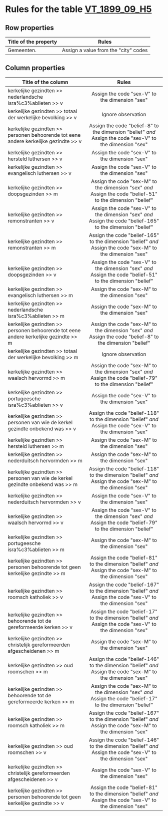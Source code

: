 # Rules for the table [VT_1899_09_H5](https://github.com/cgueret/DataDump/blob/master/xls-marked/VT_1899_09_H5_marked.xls?raw=true)
## Row properties
| Title of the property | Rules |
| --------------------- |:-----:|
| Gemeenten. | Assign a value from the "city" codes |
## Column properties
| Title of the column | Rules |
| --------------------- |:-----:|
| kerkelijke gezindten >> nederlandsche isra%c3%ablieten >> v | Assign the code "sex-V" to the dimension "sex" |
| kerkelijke gezindten >> totaal der werkelijke bevolking >> v | Ignore observation |
| kerkelijke gezindten >> personen behoorende tot eene andere kerkelijke gezindte >> v | Assign the code "belief-8" to the dimension "belief" *and* Assign the code "sex-V" to the dimension "sex" |
| kerkelijke gezindten >> hersteld luthersen >> v | Assign the code "sex-V" to the dimension "sex" |
| kerkelijke gezindten >> evangelisch luthersen >> v | Assign the code "sex-V" to the dimension "sex" |
| kerkelijke gezindten >> doopsgezinden >> m | Assign the code "sex-M" to the dimension "sex" *and* Assign the code "belief-51" to the dimension "belief" |
| kerkelijke gezindten >> remonstranten >> v | Assign the code "sex-V" to the dimension "sex" *and* Assign the code "belief-165" to the dimension "belief" |
| kerkelijke gezindten >> remonstranten >> m | Assign the code "belief-165" to the dimension "belief" *and* Assign the code "sex-M" to the dimension "sex" |
| kerkelijke gezindten >> doopsgezinden >> v | Assign the code "sex-V" to the dimension "sex" *and* Assign the code "belief-51" to the dimension "belief" |
| kerkelijke gezindten >> evangelisch luthersen >> m | Assign the code "sex-M" to the dimension "sex" |
| kerkelijke gezindten >> nederlandsche isra%c3%ablieten >> m | Assign the code "sex-M" to the dimension "sex" |
| kerkelijke gezindten >> personen behoorende tot eene andere kerkelijke gezindte >> m | Assign the code "sex-M" to the dimension "sex" *and* Assign the code "belief-8" to the dimension "belief" |
| kerkelijke gezindten >> totaal der werkelijke bevolking >> m | Ignore observation |
| kerkelijke gezindten >> waalsch hervormd >> m | Assign the code "sex-M" to the dimension "sex" *and* Assign the code "belief-79" to the dimension "belief" |
| kerkelijke gezindten >> portugeesche isra%c3%ablieten >> v | Assign the code "sex-V" to the dimension "sex" |
| kerkelijke gezindten >> personen van wie de kerkel gezindte onbekend was >> v | Assign the code "belief-118" to the dimension "belief" *and* Assign the code "sex-V" to the dimension "sex" |
| kerkelijke gezindten >> hersteld luthersen >> m | Assign the code "sex-M" to the dimension "sex" |
| kerkelijke gezindten >> nederduitsch hervormden >> m | Assign the code "sex-M" to the dimension "sex" |
| kerkelijke gezindten >> personen van wie de kerkel gezindte onbekend was >> m | Assign the code "belief-118" to the dimension "belief" *and* Assign the code "sex-M" to the dimension "sex" |
| kerkelijke gezindten >> nederduitsch hervormden >> v | Assign the code "sex-V" to the dimension "sex" |
| kerkelijke gezindten >> waalsch hervormd >> v | Assign the code "sex-V" to the dimension "sex" *and* Assign the code "belief-79" to the dimension "belief" |
| kerkelijke gezindten >> portugeesche isra%c3%ablieten >> m | Assign the code "sex-M" to the dimension "sex" |
| kerkelijke gezindten >> personen behoorende tot geen kerkelijke gezindte >> m | Assign the code "belief-81" to the dimension "belief" *and* Assign the code "sex-M" to the dimension "sex" |
| kerkelijke gezindten >> roomsch katholiek >> v | Assign the code "belief-167" to the dimension "belief" *and* Assign the code "sex-V" to the dimension "sex" |
| kerkelijke gezindten >> behoorende tot de gereformeerde kerken >> v | Assign the code "belief-17" to the dimension "belief" *and* Assign the code "sex-V" to the dimension "sex" |
| kerkelijke gezindten >> christelijk gereformeerden afgescheidenen >> m | Assign the code "sex-M" to the dimension "sex" |
| kerkelijke gezindten >> oud roomschen >> m | Assign the code "belief-146" to the dimension "belief" *and* Assign the code "sex-M" to the dimension "sex" |
| kerkelijke gezindten >> behoorende tot de gereformeerde kerken >> m | Assign the code "sex-M" to the dimension "sex" *and* Assign the code "belief-17" to the dimension "belief" |
| kerkelijke gezindten >> roomsch katholiek >> m | Assign the code "belief-167" to the dimension "belief" *and* Assign the code "sex-M" to the dimension "sex" |
| kerkelijke gezindten >> oud roomschen >> v | Assign the code "belief-146" to the dimension "belief" *and* Assign the code "sex-V" to the dimension "sex" |
| kerkelijke gezindten >> christelijk gereformeerden afgescheidenen >> v | Assign the code "sex-V" to the dimension "sex" |
| kerkelijke gezindten >> personen behoorende tot geen kerkelijke gezindte >> v | Assign the code "belief-81" to the dimension "belief" *and* Assign the code "sex-V" to the dimension "sex" |
